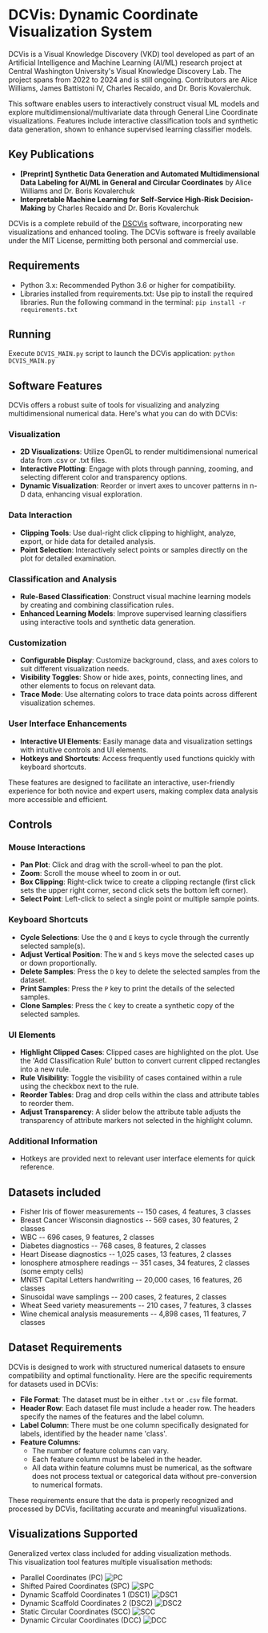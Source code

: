 # DCVis: Dynamic Coordinate Visualization System

DCVis is a Visual Knowledge Discovery (VKD) tool developed as part of an Artificial Intelligence and Machine Learning (AI/ML) research project at Central Washington University's Visual Knowledge Discovery Lab. The project spans from 2022 to 2024 and is still ongoing. Contributors are Alice Williams, James Battistoni IV, Charles Recaido, and Dr. Boris Kovalerchuk.

This software enables users to interactively construct visual ML models and explore multidimensional/multivariate data through General Line Coordinate visualizations. Features include interactive classification tools and synthetic data generation, shown to enhance supervised learning classifier models.

## Key Publications

- **[Preprint] Synthetic Data Generation and Automated Multidimensional Data Labeling for AI/ML in General and Circular Coordinates** by Alice Williams and Dr. Boris Kovalerchuk
- **Interpretable Machine Learning for Self-Service High-Risk Decision-Making** by Charles Recaido and Dr. Boris Kovalerchuk

DCVis is a complete rebuild of the [DSCVis](https://github.com/Charles57-CWU/DSCVis) software, incorporating new visualizations and enhanced tooling. The DCVis software is freely available under the MIT License, permitting both personal and commercial use.

## Requirements

- Python 3.x: Recommended Python 3.6 or higher for compatibility.
- Libraries installed from requirements.txt: Use pip to install the required libraries. Run the following command in the terminal: `pip install -r requirements.txt`

## Running

Execute `DCVIS_MAIN.py` script to launch the DCVis application: `python DCVIS_MAIN.py`

## Software Features

DCVis offers a robust suite of tools for visualizing and analyzing multidimensional numerical data. Here's what you can do with DCVis:

### Visualization

- **2D Visualizations**: Utilize OpenGL to render multidimensional numerical data from .csv or .txt files.
- **Interactive Plotting**: Engage with plots through panning, zooming, and selecting different color and transparency options.
- **Dynamic Visualization**: Reorder or invert axes to uncover patterns in n-D data, enhancing visual exploration.

### Data Interaction

- **Clipping Tools**: Use dual-right click clipping to highlight, analyze, export, or hide data for detailed analysis.
- **Point Selection**: Interactively select points or samples directly on the plot for detailed examination.

### Classification and Analysis

- **Rule-Based Classification**: Construct visual machine learning models by creating and combining classification rules.
- **Enhanced Learning Models**: Improve supervised learning classifiers using interactive tools and synthetic data generation.

### Customization

- **Configurable Display**: Customize background, class, and axes colors to suit different visualization needs.
- **Visibility Toggles**: Show or hide axes, points, connecting lines, and other elements to focus on relevant data.
- **Trace Mode**: Use alternating colors to trace data points across different visualization schemes.

### User Interface Enhancements

- **Interactive UI Elements**: Easily manage data and visualization settings with intuitive controls and UI elements.
- **Hotkeys and Shortcuts**: Access frequently used functions quickly with keyboard shortcuts.

These features are designed to facilitate an interactive, user-friendly experience for both novice and expert users, making complex data analysis more accessible and efficient.

## Controls

### Mouse Interactions

- **Pan Plot**: Click and drag with the scroll-wheel to pan the plot.
- **Zoom**: Scroll the mouse wheel to zoom in or out.
- **Box Clipping**: Right-click twice to create a clipping rectangle (first click sets the upper right corner, second click sets the bottom left corner).
- **Select Point**: Left-click to select a single point or multiple sample points.

### Keyboard Shortcuts

- **Cycle Selections**: Use the `Q` and `E` keys to cycle through the currently selected sample(s).
- **Adjust Vertical Position**: The `W` and `S` keys move the selected cases up or down proportionally.
- **Delete Samples**: Press the `D` key to delete the selected samples from the dataset.
- **Print Samples**: Press the `P` key to print the details of the selected samples.
- **Clone Samples**: Press the `C` key to create a synthetic copy of the selected samples.

### UI Elements

- **Highlight Clipped Cases**: Clipped cases are highlighted on the plot. Use the 'Add Classification Rule' button to convert current clipped rectangles into a new rule.
- **Rule Visibility**: Toggle the visibility of cases contained within a rule using the checkbox next to the rule.
- **Reorder Tables**: Drag and drop cells within the class and attribute tables to reorder them.
- **Adjust Transparency**: A slider below the attribute table adjusts the transparency of attribute markers not selected in the highlight column.

### Additional Information

- Hotkeys are provided next to relevant user interface elements for quick reference.

## Datasets included

- Fisher Iris of flower measurements -- 150 cases, 4 features, 3 classes
- Breast Cancer Wisconsin diagnostics -- 569 cases, 30 features, 2 classes
- WBC -- 696 cases, 9 features, 2 classes
- Diabetes diagnostics -- 768 cases, 8 features, 2 classes
- Heart Disease diagnostics -- 1,025 cases, 13 features, 2 classes
- Ionosphere atmosphere readings -- 351 cases, 34 features, 2 classes (some empty cells)
- MNIST Capital Letters handwriting -- 20,000 cases, 16 features, 26 classes
- Sinusoidal wave samplings -- 200 cases, 2 features, 2 classes
- Wheat Seed variety measurements -- 210 cases, 7 features, 3 classes
- Wine chemical analysis measurements -- 4,898 cases, 11 features, 7 classes

## Dataset Requirements

DCVis is designed to work with structured numerical datasets to ensure compatibility and optimal functionality. Here are the specific requirements for datasets used in DCVis:

- **File Format**: The dataset must be in either `.txt` or `.csv` file format.
- **Header Row**: Each dataset file must include a header row. The headers specify the names of the features and the label column.
- **Label Column**: There must be one column specifically designated for labels, identified by the header name 'class'.
- **Feature Columns**:
  - The number of feature columns can vary.
  - Each feature column must be labeled in the header.
  - All data within feature columns must be numerical, as the software does not process textual or categorical data without pre-conversion to numerical formats.

These requirements ensure that the data is properly recognized and processed by DCVis, facilitating accurate and meaningful visualizations.

## Visualizations Supported

Generalized vertex class included for adding visualization methods.  
This visualization tool features multiple visualisation methods:

- Parallel Coordinates (PC) ![PC](/screenshots/PC.png)
- Shifted Paired Coordinates (SPC) ![SPC](/screenshots/SPC.png)
- Dynamic Scaffold Coordinates 1 (DSC1) ![DSC1](/screenshots/DSC1.png)
- Dynamic Scaffold Coordinates 2 (DSC2) ![DSC2](/screenshots/DSC2.png)
- Static Circular Coordinates (SCC) ![SCC](/screenshots/SCC.png)
- Dynamic Circular Coordinates (DCC) ![DCC](/screenshots/DCC.png)
